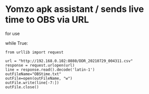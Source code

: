 # Yomzo apk assistant / sends live time to OBS via URL
for use


while True:

    from urllib import request

    url = "http://192.168.0.102:8080/DDR_20210729_004311.csv"
    response = request.urlopen(url)
    line = response.read().decode('latin-1')
    outFileName="OBStime.txt"
    outFile=open(outFileName, "w")
    outFile.write(line[-7:])
    outFile.close()
